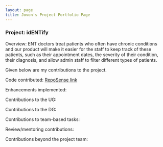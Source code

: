 ```yaml
---
layout: page
title: Jovon's Project Portfolio Page
---
```

### Project: idENTify
Overview:
ENT doctors treat patients who often have chronic conditions and our product will make it easier
for the staff to keep track of these patients, such as their appointment dates, the severity of their condition,
their diagnosis, and allow admin staff to filter different types of patients.

Given below are my contributions to the project.

Code contributed: [RepoSense link](https://github.com/JovonLim/tp)

Enhancements implemented:

Contributions to the UG:

Contributions to the DG:

Contributions to team-based tasks:

Review/mentoring contributions:

Contributions beyond the project team:
